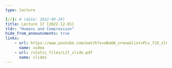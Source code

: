 ```yaml
---
type: lecture

[//]: # (date: 2022-09-29)
title: Lecture 17 [2022-12-01]
tldr: "Humans and Compression"
hide_from_announcments: true
links:
    - url: https://www.youtube.com/watch?v=oBaGW_zrenw&list=PLv_7iO_xlL0Jgc35Pqn7XP5VTQ5krLMOl
      name: video
    - url: /static_files/L17_slide.pdf
      name: slides
---
```


    



